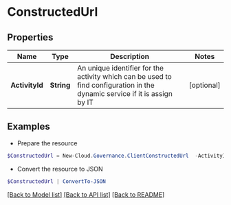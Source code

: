 # ConstructedUrl
## Properties

Name | Type | Description | Notes
------------ | ------------- | ------------- | -------------
**ActivityId** | **String** | An unique identifier for the activity which can be used to find configuration in the dynamic service if it is assign by IT | [optional] 

## Examples

- Prepare the resource
```powershell
$ConstructedUrl = New-Cloud.Governance.ClientConstructedUrl  -ActivityId null
```

- Convert the resource to JSON
```powershell
$ConstructedUrl | ConvertTo-JSON
```

[[Back to Model list]](../README.md#documentation-for-models) [[Back to API list]](../README.md#documentation-for-api-endpoints) [[Back to README]](../README.md)

